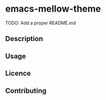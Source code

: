 
# emacs-mellow-theme

TODO: Add a proper README.md

## Description

## Usage

## Licence

## Contributing


